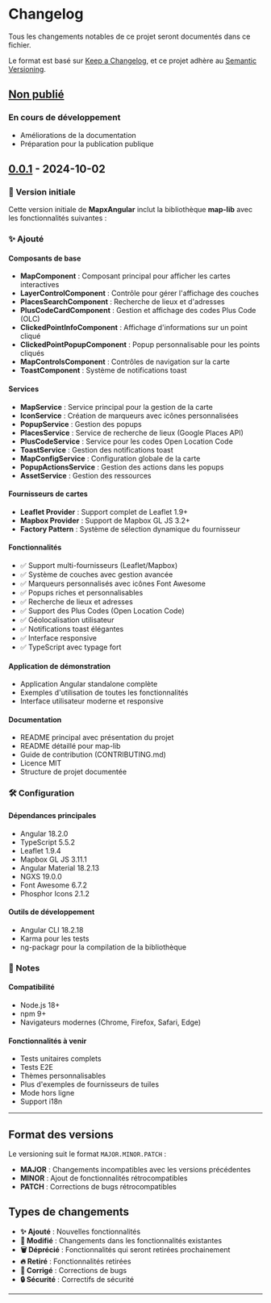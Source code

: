 # Changelog

Tous les changements notables de ce projet seront documentés dans ce fichier.

Le format est basé sur [Keep a Changelog](https://keepachangelog.com/fr/1.0.0/),
et ce projet adhère au [Semantic Versioning](https://semver.org/lang/fr/).

## [Non publié]

### En cours de développement

- Améliorations de la documentation
- Préparation pour la publication publique

## [0.0.1] - 2024-10-02

### 🎉 Version initiale

Cette version initiale de **MapxAngular** inclut la bibliothèque **map-lib** avec les fonctionnalités suivantes :

### ✨ Ajouté

#### Composants de base
- **MapComponent** : Composant principal pour afficher les cartes interactives
- **LayerControlComponent** : Contrôle pour gérer l'affichage des couches
- **PlacesSearchComponent** : Recherche de lieux et d'adresses
- **PlusCodeCardComponent** : Gestion et affichage des codes Plus Code (OLC)
- **ClickedPointInfoComponent** : Affichage d'informations sur un point cliqué
- **ClickedPointPopupComponent** : Popup personnalisable pour les points cliqués
- **MapControlsComponent** : Contrôles de navigation sur la carte
- **ToastComponent** : Système de notifications toast

#### Services
- **MapService** : Service principal pour la gestion de la carte
- **IconService** : Création de marqueurs avec icônes personnalisées
- **PopupService** : Gestion des popups
- **PlacesService** : Service de recherche de lieux (Google Places API)
- **PlusCodeService** : Service pour les codes Open Location Code
- **ToastService** : Gestion des notifications toast
- **MapConfigService** : Configuration globale de la carte
- **PopupActionsService** : Gestion des actions dans les popups
- **AssetService** : Gestion des ressources

#### Fournisseurs de cartes
- **Leaflet Provider** : Support complet de Leaflet 1.9+
- **Mapbox Provider** : Support de Mapbox GL JS 3.2+
- **Factory Pattern** : Système de sélection dynamique du fournisseur

#### Fonctionnalités
- ✅ Support multi-fournisseurs (Leaflet/Mapbox)
- ✅ Système de couches avec gestion avancée
- ✅ Marqueurs personnalisés avec icônes Font Awesome
- ✅ Popups riches et personnalisables
- ✅ Recherche de lieux et adresses
- ✅ Support des Plus Codes (Open Location Code)
- ✅ Géolocalisation utilisateur
- ✅ Notifications toast élégantes
- ✅ Interface responsive
- ✅ TypeScript avec typage fort

#### Application de démonstration
- Application Angular standalone complète
- Exemples d'utilisation de toutes les fonctionnalités
- Interface utilisateur moderne et responsive

#### Documentation
- README principal avec présentation du projet
- README détaillé pour map-lib
- Guide de contribution (CONTRIBUTING.md)
- Licence MIT
- Structure de projet documentée

### 🛠️ Configuration

#### Dépendances principales
- Angular 18.2.0
- TypeScript 5.5.2
- Leaflet 1.9.4
- Mapbox GL JS 3.11.1
- Angular Material 18.2.13
- NGXS 19.0.0
- Font Awesome 6.7.2
- Phosphor Icons 2.1.2

#### Outils de développement
- Angular CLI 18.2.18
- Karma pour les tests
- ng-packagr pour la compilation de la bibliothèque

### 📝 Notes

#### Compatibilité
- Node.js 18+
- npm 9+
- Navigateurs modernes (Chrome, Firefox, Safari, Edge)

#### Fonctionnalités à venir
- Tests unitaires complets
- Tests E2E
- Thèmes personnalisables
- Plus d'exemples de fournisseurs de tuiles
- Mode hors ligne
- Support i18n

---

## Format des versions

Le versioning suit le format `MAJOR.MINOR.PATCH` :

- **MAJOR** : Changements incompatibles avec les versions précédentes
- **MINOR** : Ajout de fonctionnalités rétrocompatibles
- **PATCH** : Corrections de bugs rétrocompatibles

## Types de changements

- **✨ Ajouté** : Nouvelles fonctionnalités
- **🔄 Modifié** : Changements dans les fonctionnalités existantes
- **🗑️ Déprécié** : Fonctionnalités qui seront retirées prochainement
- **🔥 Retiré** : Fonctionnalités retirées
- **🐛 Corrigé** : Corrections de bugs
- **🔒 Sécurité** : Correctifs de sécurité

---

[Non publié]: https://github.com/nyawuwe/map-lib/compare/v0.0.1...HEAD
[0.0.1]: https://github.com/nyawuwe/map-lib/releases/tag/v0.0.1
